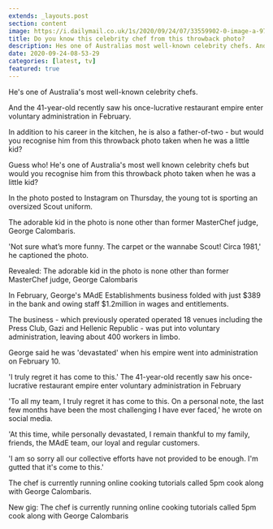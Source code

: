 ```yaml
---
extends: _layouts.post
section: content
image: https://i.dailymail.co.uk/1s/2020/09/24/07/33559902-0-image-a-97_1600928242155.jpg 
title: Do you know this celebrity chef from this throwback photo? 
description: Hes one of Australias most well-known celebrity chefs. And the 41-year-old recently saw his once-lucrative restaurant empire enter voluntary administration in February. 
date: 2020-09-24-08-53-29 
categories: [latest, tv] 
featured: true 
--- 
```

He's one of Australia's most well-known celebrity chefs.  

And the 41-year-old recently saw his once-lucrative restaurant empire enter voluntary administration in February. 

In addition to his career in the kitchen, he is also a father-of-two - but would you recognise him from this throwback photo taken when he was a little kid? 

Guess who! He's one of Australia's most well known celebrity chefs but would you recognise him from this throwback photo taken when he was a little kid?

In the photo posted to Instagram on Thursday, the young tot is sporting an oversized Scout uniform.

The adorable kid in the photo is none other than former MasterChef judge, George Calombaris.   

'Not sure what’s more funny. The carpet or the wannabe Scout! Circa 1981,' he captioned the photo. 

Revealed: The adorable kid in the photo is none other than former MasterChef judge, George Calombaris

In February, George's MAdE Establishments business folded with just $389 in the bank and owing staff $1.2million in wages and entitlements.  

The business - which previously operated operated 18 venues including the Press Club, Gazi and Hellenic Republic - was put into voluntary administration, leaving about 400 workers in limbo.  

George said he was 'devastated' when his empire went into administration on February 10. 

'I truly regret it has come to this.' The 41-year-old recently saw his once-lucrative restaurant empire enter voluntary administration in February

'To all my team, I truly regret it has come to this. On a personal note, the last few months have been the most challenging I have ever faced,' he wrote on social media.

'At this time, while personally devastated, I remain thankful to my family, friends, the MAdE team, our loyal and regular customers.

'I am so sorry all our collective efforts have not provided to be enough. I'm gutted that it's come to this.' 

The chef is currently running online cooking tutorials called 5pm cook along with George Calombaris. 

New gig: The chef is currently running online cooking tutorials called 5pm cook along with George Calombaris

